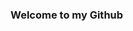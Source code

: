 <html>
<head>
<link rel="stylesheet" type="text/css" href="Gary1578/readme.css"/>
<body>
<div class="content_wrapper">
    <h3>Welcome to my Github<h3>
</div>
</body>
</head>
</html>
